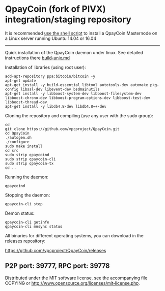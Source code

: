 QpayCoin (fork of PIVX) integration/staging repository
======================================


It is recommended [use the shell script](https://github.com/vpcproject/vpcinstall) to install a QpayCoin Masternode on a Linux server running Ubuntu 14.04 or 16.04

***

Quick installation of the QpayCoin daemon under linux. See detailed instructions there [build-unix.md](build-unix.md)

Installation of libraries (using root user):

    add-apt-repository ppa:bitcoin/bitcoin -y
    apt-get update
    apt-get install -y build-essential libtool autotools-dev automake pkg-config libssl-dev libevent-dev bsdmainutils
    apt-get install -y libboost-system-dev libboost-filesystem-dev libboost-chrono-dev libboost-program-options-dev libboost-test-dev libboost-thread-dev
    apt-get install -y libdb4.8-dev libdb4.8++-dev

Cloning the repository and compiling (use any user with the sudo group):

    cd
    git clone https://github.com/vpcproject/QpayCoin.git
    cd QpayCoin
    ./autogen.sh
    ./configure
    sudo make install
    cd src
    sudo strip qpaycoind
    sudo strip qpaycoin-cli
    sudo strip qpaycoin-tx
    cd ..

Running the daemon:

    qpaycoind 

Stopping the daemon:

    qpaycoin-cli stop

Demon status:

    qpaycoin-cli getinfo
    qpaycoin-cli mnsync status

All binaries for different operating systems, you can download in the releases repository:

https://github.com/vpcproject/QpayCoin/releases

P2P port: 39777, RPC port: 39778
-
Distributed under the MIT software license, see the accompanying file COPYING or http://www.opensource.org/licenses/mit-license.php.
